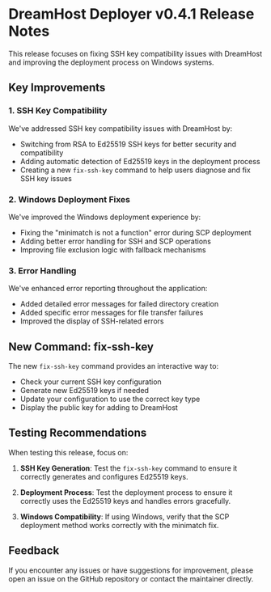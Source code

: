 # DreamHost Deployer v0.4.1 Release Notes

This release focuses on fixing SSH key compatibility issues with DreamHost and improving the deployment process on Windows systems.

## Key Improvements

### 1. SSH Key Compatibility

We've addressed SSH key compatibility issues with DreamHost by:
- Switching from RSA to Ed25519 SSH keys for better security and compatibility
- Adding automatic detection of Ed25519 keys in the deployment process
- Creating a new `fix-ssh-key` command to help users diagnose and fix SSH key issues

### 2. Windows Deployment Fixes

We've improved the Windows deployment experience by:
- Fixing the "minimatch is not a function" error during SCP deployment
- Adding better error handling for SSH and SCP operations
- Improving file exclusion logic with fallback mechanisms

### 3. Error Handling

We've enhanced error reporting throughout the application:
- Added detailed error messages for failed directory creation
- Added specific error messages for file transfer failures
- Improved the display of SSH-related errors

## New Command: fix-ssh-key

The new `fix-ssh-key` command provides an interactive way to:
- Check your current SSH key configuration
- Generate new Ed25519 keys if needed
- Update your configuration to use the correct key type
- Display the public key for adding to DreamHost

## Testing Recommendations

When testing this release, focus on:

1. **SSH Key Generation**: Test the `fix-ssh-key` command to ensure it correctly generates and configures Ed25519 keys.

2. **Deployment Process**: Test the deployment process to ensure it correctly uses the Ed25519 keys and handles errors gracefully.

3. **Windows Compatibility**: If using Windows, verify that the SCP deployment method works correctly with the minimatch fix.

## Feedback

If you encounter any issues or have suggestions for improvement, please open an issue on the GitHub repository or contact the maintainer directly. 